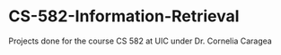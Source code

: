 # CS-582-Information-Retrieval
Projects done for the course CS 582 at UIC under Dr. Cornelia Caragea
